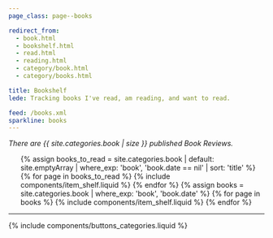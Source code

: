 ```yaml
---
page_class: page--books

redirect_from:
  - book.html
  - bookshelf.html
  - read.html
  - reading.html
  - category/book.html
  - category/books.html

title: Bookshelf
lede: Tracking books I've read, am reading, and want to read.

feed: /books.xml
sparkline: books
---
```


*There are {{ site.categories.book | size }} published Book Reviews.*

<div class="h-feed" id="books">
        <ol class="shelf" role="list">
        {% assign books_to_read = site.categories.book | default: site.emptyArray | where_exp: 'book', 'book.date == nil' | sort: 'title' %}
        {% for page in books_to_read %}
            {% include components/item_shelf.liquid %}
        {% endfor %}
        {% assign books = site.categories.book | where_exp: 'book', 'book.date' %}
        {% for page in books %}
            {% include components/item_shelf.liquid %}
        {% endfor %}
    </ol>
</div>

--------

{% include components/buttons_categories.liquid %}
